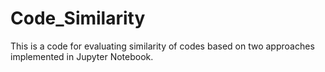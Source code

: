 # Code_Similarity

This is a code for evaluating similarity of codes based on two approaches implemented in Jupyter Notebook.
